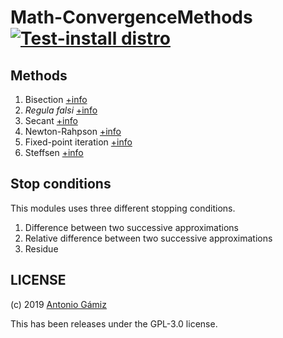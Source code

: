 # Math-ConvergenceMethods [![Test-install distro](https://github.com/JJ/Math-ConvergenceMethods/actions/workflows/test.yaml/badge.svg)](https://github.com/JJ/Math-ConvergenceMethods/actions/workflows/test.yaml)

## Methods

1. Bisection [+info](https://en.wikipedia.org/wiki/Bisection_method)
2. *Regula falsi* [+info](https://en.wikipedia.org/wiki/False_position_method)
3. Secant [+info](https://en.wikipedia.org/wiki/Secant_method)
4. Newton-Rahpson [+info](https://en.wikipedia.org/wiki/Newton%27s_method)
5. Fixed-point iteration [+info](https://en.wikipedia.org/wiki/Fixed-point_iteration)
6. Steffsen [+info](https://en.wikipedia.org/wiki/Steffensen%27s_method)

## Stop conditions

This modules uses three different stopping conditions.

1. Difference between two successive approximations
2. Relative difference between two successive approximations
3. Residue

## LICENSE

(c) 2019 [Antonio Gámiz](https://github.com/antoniogamiz)

This has been releases under the GPL-3.0 license. 
